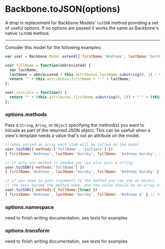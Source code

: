 # Backbone.toJSON(options)

A drop in replacement for Backbone Models' `toJSON` method providing a set of useful
options. If no options are passed it works the same as Backbone's native
`toJSON` method.

* * *

Consider this model for the following examples:

```javascript
var user = Backbone.Model.extend({ firstName:'Andreas', lastName:'Gursky' });

user.fullName = function(abbreviated) {
  var lastName;
  lastName = abbreviated ? this.attributes.lastName.substring(0, 1) : this.attributes.lastName;
  return "" + this.attributes.firstName + " " + lastName;
};

user.initials = function() {
  return "" + (this.attributes.firstName.substring(0, 1)) + " " + (this.attributes.lastName.substring(0, 1));
};

```

### options.methods

Pass a `String`, `Array`, or `Object` specifying the method(s) you want
to inlcude as part of the returned JSON object. This can be usefull when
a view's template needs a value that's not an attribute on the model.

```javascript
// when passed an array each item will be called on the model
user.toJSON({ methods:['fullName', 'initials'] })
{ firstName:'Andreas', lastName:'Gursky', fullName: 'Andreas Gursky', initials: 'A G' } // result

// if only one method is needed you can also pass a string
user.toJSON({ methods:'fullName'] })
{ firstName:'Andreas', lastName:'Gursky', fullName: 'Andreas Gursky' } // result

// if you need to pass arguments to the method you can use an object
// the keys become the method name, and the value should be an array of arguments
user.toJSON({ methods:{ fullName:[true] })
{ firstName:'Andreas', lastName:'Gursky', fullName: 'Andreas G' } // result
```

### options.namespace

need to finish writing documentation, see tests for examples

### options.transform

need to finish writing documentation, see tests for examples
